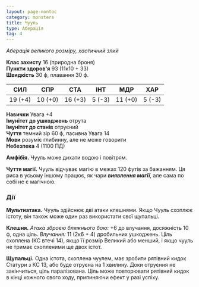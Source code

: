```yaml
---
layout: page-nontoc
category: monsters
title: Чууль
type: Аберація
tag: 4
---
```


_Аберація великого розміру, хаотичний злий_  


**Клас захисту** 16 (природна броня)    
**Пункти здоров'я** 93 (11к10 + 33)    
**Швидкість** 30 ф, плавання 30 ф.  

| СИЛ     | СПР     | СТА     | ІНТ    | МДР     | ХАР    |
| ------- | ------- | ------- | ------ | ------- | ------ |
| 19 (+4) | 10 (+0) | 16 (+3) | 5 (-3) | 11 (+0) | 5 (-3) |

**Навички** Увага +4    
**Імунітет до ушкоджень** отрута    
**Імунітет до станів** отруєний    
**Чуття** темний зір 60 ф, пасивна Увага 14    
**Мови** розуміє глибинну, але не може говорити    
**Небезпека** 4 (1100 ПД)  

**Амфібія.** Чууль може дихати водою і повітрям.    

**Чуття магії.** Чууль відчуває магію в межах 120 футів за бажанням. Ця риса в усьому іншому працює, як чари **_виявлення магії_**, але сама по собі не є магічною.  

### Дії
**Мультиатака.** Чууль здійснює дві атаки клешнями. Якщо Чууль схоплює істоту, він також може один раз використати свої щупальці.    

**Клешня.** _Атака зброєю ближнього бою:_ +6 до влучання, досяжність 10 ф, одна ціль. _Влучання:_ 11 (2к6 + 4) дробильних ушкоджень. Ціль схоплена (КС втечі 14), якщо її розмір Великий або менший, і якщо чууль не тримає схопленими ще двох істот.    

**Щупальці.** Одна істота, схоплена чуулем, має зробити рятівний кидок Статури з КС 13, або буде отруєна на 1 хвилину. Доки отруєння не закінчиться, ціль паралізована. Ціль може повторювати рятівний кидок в кінці кожного свого ходу, припиняючи ефект у разі успіху.

